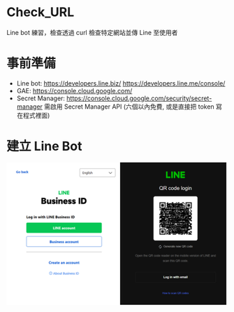 # Check_URL
Line bot 練習，檢查透過 curl 檢查特定網站並傳 Line 至使用者

事前準備
===

- Line bot: https://developers.line.biz/ https://developers.line.me/console/
- GAE: https://console.cloud.google.com/
- Secret Manager: https://console.cloud.google.com/security/secret-manager 需啟用 Secret Manager API (六個以內免費, 或是直接把 token 寫在程式裡面)

建立 Line Bot
==
[![登入 Line](https://github.com/wjtvbm/Check_URL/blob/main/Pictures/Line_bot_Line_login.png)](https://github.com/wjtvbm/Check_URL/blob/main/Pictures/Line_bot_Line_login.png)